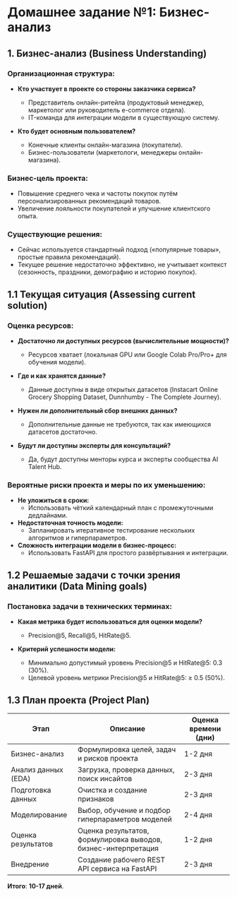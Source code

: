 # Домашнее задание №1: Бизнес-анализ

## 1. Бизнес-анализ (Business Understanding)

### Организационная структура:
- **Кто участвует в проекте со стороны заказчика сервиса?**
  - Представитель онлайн-ритейла (продуктовый менеджер, маркетолог или руководитель e-commerce отдела).
  - IT-команда для интеграции модели в существующую систему.
  
- **Кто будет основным пользователем?**
  - Конечные клиенты онлайн-магазина (покупатели).
  - Бизнес-пользователи (маркетологи, менеджеры онлайн-магазина).

### Бизнес-цель проекта:
- Повышение среднего чека и частоты покупок путём персонализированных рекомендаций товаров.
- Увеличение лояльности покупателей и улучшение клиентского опыта.

### Существующие решения:
- Сейчас используется стандартный подход («популярные товары», простые правила рекомендаций).
- Текущее решение недостаточно эффективно, не учитывает контекст (сезонность, праздники, демографию и историю покупок).

## 1.1 Текущая ситуация (Assessing current solution)

### Оценка ресурсов:
- **Достаточно ли доступных ресурсов (вычислительные мощности)?**
  - Ресурсов хватает (локальная GPU или Google Colab Pro/Pro+ для обучения модели).
  
- **Где и как хранятся данные?**
  - Данные доступны в виде открытых датасетов (Instacart Online Grocery Shopping Dataset, Dunnhumby - The Complete Journey).
  
- **Нужен ли дополнительный сбор внешних данных?**
  - Дополнительные данные не требуются, так как имеющихся датасетов достаточно.

- **Будут ли доступны эксперты для консультаций?**
  - Да, будут доступны менторы курса и эксперты сообщества AI Talent Hub.

### Вероятные риски проекта и меры по их уменьшению:
- **Не уложиться в сроки:**
  - Использовать чёткий календарный план с промежуточными дедлайнами.
- **Недостаточная точность модели:**
  - Запланировать итеративное тестирование нескольких алгоритмов и гиперпараметров.
- **Сложность интеграции модели в бизнес-процесс:**
  - Использовать FastAPI для простого развёртывания и интеграции.

## 1.2 Решаемые задачи с точки зрения аналитики (Data Mining goals)

### Постановка задачи в технических терминах:
- **Какая метрика будет использоваться для оценки модели?**
  - Precision@5, Recall@5, HitRate@5.

- **Критерий успешности модели:**
  - Минимально допустимый уровень Precision@5 и HitRate@5: 0.3 (30%).
  - Целевой уровень метрики Precision@5 и HitRate@5: ≥ 0.5 (50%).

## 1.3 План проекта (Project Plan)

| Этап                 | Описание                                                         | Оценка времени (дни) |
|----------------------|------------------------------------------------------------------|----------------------|
| Бизнес-анализ        | Формулировка целей, задач и рисков проекта                       | 1-2 дня              |
| Анализ данных (EDA)  | Загрузка, проверка данных, поиск инсайтов                        | 2-3 дня              |
| Подготовка данных    | Очистка и создание признаков                                     | 2-3 дня              |
| Моделирование        | Выбор, обучение и подбор гиперпараметров моделей                 | 2-4 дня              |
| Оценка результатов   | Оценка результатов, формулировка выводов, бизнес-интерпретация   | 1-2 дня              |
| Внедрение            | Создание рабочего REST API сервиса на FastAPI                    | 2-3 дня              |

**Итого**: **10-17 дней**.